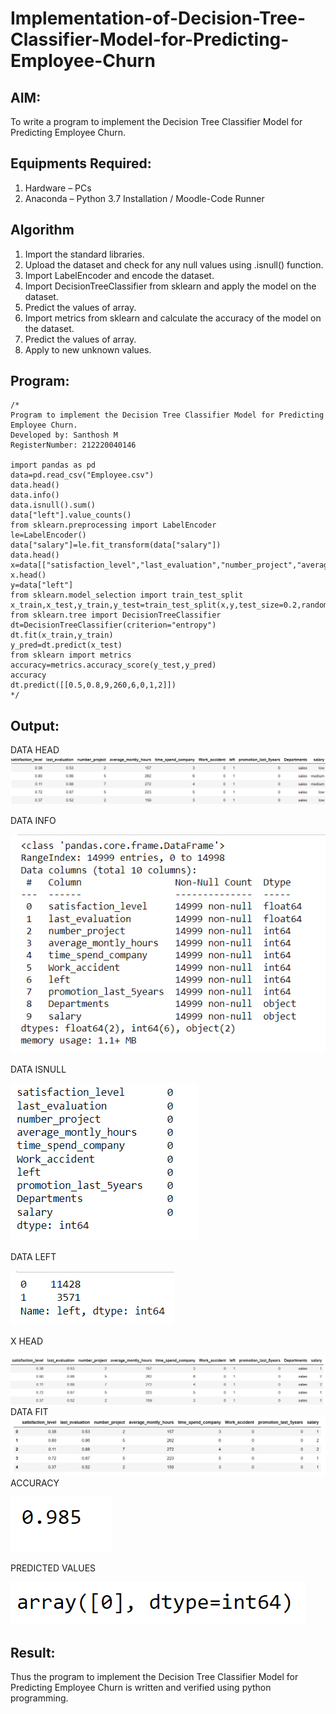 # Implementation-of-Decision-Tree-Classifier-Model-for-Predicting-Employee-Churn

## AIM:
To write a program to implement the Decision Tree Classifier Model for Predicting Employee Churn.

## Equipments Required:
1. Hardware – PCs
2. Anaconda – Python 3.7 Installation / Moodle-Code Runner

## Algorithm
1. Import the standard libraries.
2. Upload the dataset and check for any null values using .isnull() function.
3. Import LabelEncoder and encode the dataset.
4. Import DecisionTreeClassifier from sklearn and apply the model on the dataset. 
5. Predict the values of array.
6. Import metrics from sklearn and calculate the accuracy of the model on the dataset.
7. Predict the values of array.
8. Apply to new unknown values.

## Program:
```
/*
Program to implement the Decision Tree Classifier Model for Predicting Employee Churn.
Developed by: Santhosh M
RegisterNumber: 212220040146

import pandas as pd
data=pd.read_csv("Employee.csv")
data.head()
data.info()
data.isnull().sum()
data["left"].value_counts()
from sklearn.preprocessing import LabelEncoder
le=LabelEncoder()
data["salary"]=le.fit_transform(data["salary"])
data.head()
x=data[["satisfaction_level","last_evaluation","number_project","average_montly_hours","time_spend_company","Work_accident","promotion_last_5years","salary"]]
x.head()
y=data["left"]
from sklearn.model_selection import train_test_split
x_train,x_test,y_train,y_test=train_test_split(x,y,test_size=0.2,random_state=100)
from sklearn.tree import DecisionTreeClassifier
dt=DecisionTreeClassifier(criterion="entropy")
dt.fit(x_train,y_train)
y_pred=dt.predict(x_test)
from sklearn import metrics   
accuracy=metrics.accuracy_score(y_test,y_pred)
accuracy
dt.predict([[0.5,0.8,9,260,6,0,1,2]])
*/
```

## Output:
DATA HEAD
![decision tree classifier model](O1.png)

DATA INFO

![decision tree classifier model](O2.png)

DATA ISNULL

![decision tree classifier model](O3.png)

DATA LEFT


![decision tree classifier model](O4.png)

X HEAD


![decision tree classifier model](O5.png)
DATA FIT
![decision tree classifier model](O6.png)
ACCURACY

![decision tree classifier model](O7.png)

PREDICTED VALUES

![decision tree classifier model](O8.png)


## Result:
Thus the program to implement the  Decision Tree Classifier Model for Predicting Employee Churn is written and verified using python programming.
